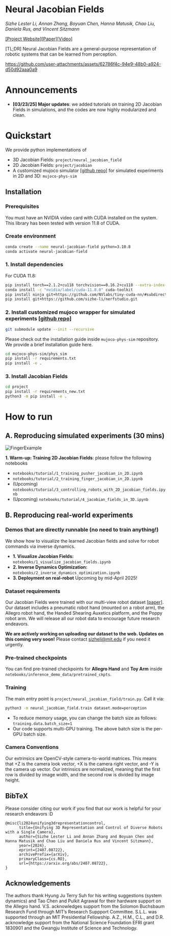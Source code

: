 # Neural Jacobian Fields
*Sizhe Lester Li, Annan Zhang, Boyuan Chen, Hanna Matusik, Chao Liu, Daniela Rus, and Vincent Sitzmann*

[[Project Website]](https://sizhe-li.github.io/publication/neural_jacobian_field/)[[Paper]](https://arxiv.org/abs/2407.08722)[[Video]](https://youtu.be/dFZ1RvJMN7A)

[TL;DR] Neural Jacobian Fields are a general-purpose representation of robotic systems that can be learned from perception.

<!-- insert some visualization -->
https://github.com/user-attachments/assets/62786f4c-94e9-48b0-a924-d50d92aaa0a9

# Announcements
- **[03/23/25] Major updates**: we added tutorials on training 2D Jacobian Fields in simulations, and the codes are now highly modularized and clean.

  
# Quickstart
We provide python implementations of
- 3D Jacobian Fields: `project/neural_jacobian_field`
- 2D Jacobian Fields: `project/jacobian`
- A customized mujoco simulator [[github repo]](https://github.com/sizhe-li/mujoco-phys-sim.git) for simulated experiments in 2D and 3D: `mujoco-phys-sim`


## Installation 

### Prerequisites
You must have an NVIDIA video card with CUDA installed on the system. This library has been tested with version 11.8 of CUDA. 

### Create environment
```bash
conda create --name neural-jacobian-field python=3.10.8
conda activate neural-jacobian-field
```

### 1. Install dependencies 
For CUDA 11.8:
```bash
pip install torch==2.1.2+cu118 torchvision==0.16.2+cu118 --extra-index-url https://download.pytorch.org/whl/cu118
conda install -c "nvidia/label/cuda-11.8.0" cuda-toolkit
pip install ninja git+https://github.com/NVlabs/tiny-cuda-nn/#subdirectory=bindings/torch
pip install git+https://github.com/sizhe-li/nerfstudio.git
```


### 2. Install customized mujoco wrapper for simulated experiments [[github repo]](https://github.com/sizhe-li/mujoco-phys-sim.git)

```bash
git submodule update --init --recursive
```

Please check out the installation guide inside `mujoco-phys-sim` repository. We provide a brief installation guide here.

```bash
cd mujoco-phys-sim/phys_sim
pip install -r requirements.txt
pip install -e .
```


### 3. Install Jacobian Fields

<!-- (TODO @ Lester) update the description -->
```bash
cd project
pip install -r requirements_new.txt
python3 -m pip install -e .
```

# How to run

## A. Reproducing simulated experiments (30 mins)
![FingerExample](https://github.com/user-attachments/assets/3cd3014c-a755-47e8-9375-f84e2a4bc542)

**1. Warm-up: Training 2D Jacobian Fields**: please follow the following notebooks
- `notebooks/tutorial/1_training_pusher_jacobian_in_2D.ipynb`
- `notebooks/tutorial/2_training_finger_jacobian_in_2D.ipynb`
- (Upcoming) `notebooks/tutorial/3_controlling_robots_with_2D_jacobian_fields.ipynb`
- (Upcoming) `notebooks/tutorial/4_jacobian_fields_in_3D.ipynb`


## B. Reproducing real-world experiments 

### Demos that are directly runnable (no need to train anything!)
We show how to visualize the learned Jacobian fields and solve for robot commands via inverse dynamics.
- **1. Visualize Jacobian Fields:** `notebooks/1_visualize_jacobian_fields.ipynb`
- **2. Inverse Dynamics Optimization:** `notebooks/2_inverse_dynamics_optimization.ipynb`
- **3. Deployment on real-robot** Upcoming by mid-April 2025!

### Dataset requirements

Our Jacobian Fields were trained with our multi-view robot dataset [[paper]](https://arxiv.org/abs/2407.08722). Our dataset includes a pneumatic robot hand (mounted on a robot arm), the Allegro robot hand, the Handed Shearing Auxetics platform, and the Poppy robot arm. We will release all our robot data to encourage future research endeavors. 

**We are actively working on uploading our dataset to the web. Updates on this coming very soon!** Please contact sizheli@mit.edu if you need it urgently.

### Pre-trained checkpoints

You can find pre-trained checkpoints for **Allegro Hand** and **Toy Arm** inside `notebooks/inference_demo_data/pretrained_ckpts`.

### Training

The main entry point is `project/neural_jacobian_field/train.py`. Call it via:

```bash
python3 -m neural_jacobian_field.train dataset.mode=perception 
```

- To reduce memory usage, you can change the batch size as follows: `training.data.batch_size=1`
- Our code supports multi-GPU training. The above batch size is the per-GPU batch size.

### Camera Conventions

Our extrinsics are OpenCV-style camera-to-world matrices. This means that +Z is the camera look vector, +X is the camera right vector, and -Y is the camera up vector. Our intrinsics are normalized, meaning that the first row is divided by image width, and the second row is divided by image height.


## BibTeX

Please consider citing our work if you find that our work is helpful for your research endeavors :D

```
@misc{li2024unifying3drepresentationcontrol,
      title={Unifying 3D Representation and Control of Diverse Robots with a Single Camera}, 
      author={Sizhe Lester Li and Annan Zhang and Boyuan Chen and Hanna Matusik and Chao Liu and Daniela Rus and Vincent Sitzmann},
      year={2024},
      eprint={2407.08722},
      archivePrefix={arXiv},
      primaryClass={cs.RO},
      url={https://arxiv.org/abs/2407.08722}, 
}
```

## Acknowledgements

The authors thank Hyung Ju Terry Suh for his writing suggestions (system dynamics) and Tao Chen and Pulkit Agrawal for their hardware support on the Allegro hand.
V.S. acknowledges support from the Solomon Buchsbaum Research Fund through MIT’s Research Suppport Committee. 
S.L.L. was supported through an MIT Presidential Fellowship. 
A.Z., H.M., C.L., and D.R. acknowledge support from the National Science Foundation EFRI grant 1830901 and the Gwangju Institute of Science and Technology.
